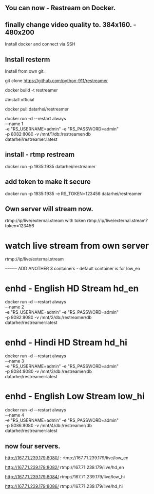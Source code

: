 ## You can now - Restream on Docker.

## finally change video quality to. 384x160. - 480x200

Install docker and connect via SSH

## Install resterm


Install from own git.

git clone https://github.com/python-911/restreamer

docker build -t restreamer


#install official

docker pull datarhei/restreamer

docker run -d --restart always \
     --name 1 \
     -e "RS_USERNAME=admin" -e "RS_PASSWORD=admin" \
     -p 8082:8080 -v /mnt/1/db:/restreamer/db \
     datarhei/restreamer:latest
## install - rtmp restream

docker run  -p 1935:1935  datarhei/restreamer

## add token to make it secure 

docker run -p 1935:1935 -e RS_TOKEN=123456 datarhei/restreamer

## Own server will stream now.

rtmp://ip/live/external.stream
with token
rtmp://ip/live/external.stream?token=123456

# watch live stream from own server
rtmp://ip/live/external.stream

-_-_-_-_-_-_
ADD ANOTHER 3 containers - 
default container is for low_en

# enhd - English HD Stream hd_en
docker run -d --restart always \
     --name 2 \
     -e "RS_USERNAME=admin" -e "RS_PASSWORD=admin" \
     -p 8082:8080 -v /mnt/2/db:/restreamer/db \
     datarhei/restreamer:latest

# enhd - Hindi HD Stream hd_hi
docker run -d --restart always \
     --name 3 \
     -e "RS_USERNAME=admin" -e "RS_PASSWORD=admin" \
     -p 8084:8080 -v /mnt/3/db:/restreamer/db \
     datarhei/restreamer:latest
# enhd - English Low Stream low_hi
docker run -d --restart always \
     --name 4 \
     -e "RS_USERNAME=admin" -e "RS_PASSWORD=admin" \
     -p 8086:8080 -v /mnt/4/db:/restreamer/db \
     datarhei/restreamer:latest

## now four servers.

http://167.71.239.179:8080/ : 
rtmp://167.71.239.179/live/low_en

http://167.71.239.179:8082/
rtmp://167.71.239.179/live/hd_en

http://167.71.239.179:8084/
rtmp://167.71.239.179/live/low_hi

http://167.71.239.179:8086/
rtmp://167.71.239.179/live/hd_hi
